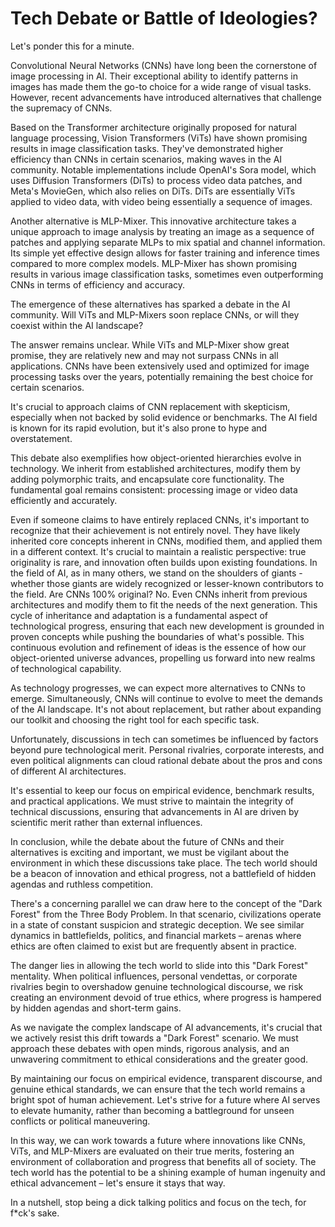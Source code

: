 # Tech Debate or Battle of Ideologies?

Let's ponder this for a minute.

Convolutional Neural Networks (CNNs) have long been the cornerstone of image processing in AI. Their exceptional ability to identify patterns in images has made them the go-to choice for a wide range of visual tasks. However, recent advancements have introduced alternatives that challenge the supremacy of CNNs.

Based on the Transformer architecture originally proposed for natural language processing, Vision Transformers (ViTs) have shown promising results in image classification tasks. They've demonstrated higher efficiency than CNNs in certain scenarios, making waves in the AI community. Notable implementations include OpenAI's Sora model, which uses Diffusion Transformers (DiTs) to process video data patches, and Meta's MovieGen, which also relies on DiTs. DiTs are essentially ViTs applied to video data, with video being essentially a sequence of images.

Another alternative is MLP-Mixer. This innovative architecture takes a unique approach to image analysis by treating an image as a sequence of patches and applying separate MLPs to mix spatial and channel information. Its simple yet effective design allows for faster training and inference times compared to more complex models. MLP-Mixer has shown promising results in various image classification tasks, sometimes even outperforming CNNs in terms of efficiency and accuracy.

The emergence of these alternatives has sparked a debate in the AI community. Will ViTs and MLP-Mixers soon replace CNNs, or will they coexist within the AI landscape?

The answer remains unclear. While ViTs and MLP-Mixer show great promise, they are relatively new and may not surpass CNNs in all applications. CNNs have been extensively used and optimized for image processing tasks over the years, potentially remaining the best choice for certain scenarios.

It's crucial to approach claims of CNN replacement with skepticism, especially when not backed by solid evidence or benchmarks. The AI field is known for its rapid evolution, but it's also prone to hype and overstatement.

This debate also exemplifies how object-oriented hierarchies evolve in technology. We inherit from established architectures, modify them by adding polymorphic traits, and encapsulate core functionality. The fundamental goal remains consistent: processing image or video data efficiently and accurately.

Even if someone claims to have entirely replaced CNNs, it's important to recognize that their achievement is not entirely novel. They have likely inherited core concepts inherent in CNNs, modified them, and applied them in a different context. It's crucial to maintain a realistic perspective: true originality is rare, and innovation often builds upon existing foundations. In the field of AI, as in many others, we stand on the shoulders of giants - whether those giants are widely recognized or lesser-known contributors to the field. Are CNNs 100% original? No. Even CNNs inherit from previous architectures and modify them to fit the needs of the next generation. This cycle of inheritance and adaptation is a fundamental aspect of technological progress, ensuring that each new development is grounded in proven concepts while pushing the boundaries of what's possible. This continuous evolution and refinement of ideas is the essence of how our object-oriented universe advances, propelling us forward into new realms of technological capability.

As technology progresses, we can expect more alternatives to CNNs to emerge. Simultaneously, CNNs will continue to evolve to meet the demands of the AI landscape. It's not about replacement, but rather about expanding our toolkit and choosing the right tool for each specific task.

Unfortunately, discussions in tech can sometimes be influenced by factors beyond pure technological merit. Personal rivalries, corporate interests, and even political alignments can cloud rational debate about the pros and cons of different AI architectures.

It's essential to keep our focus on empirical evidence, benchmark results, and practical applications. We must strive to maintain the integrity of technical discussions, ensuring that advancements in AI are driven by scientific merit rather than external influences.

In conclusion, while the debate about the future of CNNs and their alternatives is exciting and important, we must be vigilant about the environment in which these discussions take place. The tech world should be a beacon of innovation and ethical progress, not a battlefield of hidden agendas and ruthless competition.

There's a concerning parallel we can draw here to the concept of the "Dark Forest" from the Three Body Problem. In that scenario, civilizations operate in a state of constant suspicion and strategic deception. We see similar dynamics in battlefields, politics, and financial markets – arenas where ethics are often claimed to exist but are frequently absent in practice.

The danger lies in allowing the tech world to slide into this "Dark Forest" mentality. When political influences, personal vendettas, or corporate rivalries begin to overshadow genuine technological discourse, we risk creating an environment devoid of true ethics, where progress is hampered by hidden agendas and short-term gains.

As we navigate the complex landscape of AI advancements, it's crucial that we actively resist this drift towards a "Dark Forest" scenario. We must approach these debates with open minds, rigorous analysis, and an unwavering commitment to ethical considerations and the greater good.

By maintaining our focus on empirical evidence, transparent discourse, and genuine ethical standards, we can ensure that the tech world remains a bright spot of human achievement. Let's strive for a future where AI serves to elevate humanity, rather than becoming a battleground for unseen conflicts or political maneuvering.

In this way, we can work towards a future where innovations like CNNs, ViTs, and MLP-Mixers are evaluated on their true merits, fostering an environment of collaboration and progress that benefits all of society. The tech world has the potential to be a shining example of human ingenuity and ethical advancement – let's ensure it stays that way.

In a nutshell, stop being a dick talking politics and focus on the tech, for f*ck's sake.